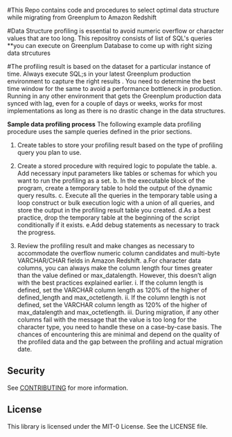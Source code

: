 
#This Repo contains code and procedures to select optimal data structure while migrating from Greenplum to Amazon Redshift 

#Data Structure profiling is essential to avoid numeric overflow or character values that are too long. This repositroy consists of list of SQL's queries **you can execute on Greenplum Database to come up with right sizing data strcutures 

#The profiling result is based on the dataset for a particular instance of time. Always execute SQL;s in your latest Greenplum production environment to capture the right results . You need to determine the best time window for the same to avoid a performance bottleneck in production. Running in any other environment that gets the Greenplum production data synced with lag, even for a couple of days or weeks, works for most implementations as long as there is no drastic change in the data structures.


**Sample data profiling process**
The following example data profiling procedure uses the sample queries defined in the prior sections.

1.	Create tables to store your profiling result based on the type of profiling query you plan to use.
2.	Create a stored procedure with required logic to populate the table.
    a. Add necessary input parameters like tables or schemas for which you want to run the profiling as a set. 
    b. In the executable block of the program, create a temporary table to hold the output of the dynamic query results.
    c. Execute all the queries in the temporary table using a loop construct or bulk execution logic with a union of all queries, and store the output in       the profiling result table you created.
    d.As a best practice, drop the temporary table at the beginning of the script conditionally if it exists.
    e.Add debug statements as necessary to track the progress.
    
3.	Review the profiling result and make changes as necessary to accommodate the overflow numeric column candidates and multi-byte VARCHAR/CHAR fields in Amazon Redshift.
  a.For character data columns, you can always make the column length four times greater than the value defined or max_datalength. However, this doesn’t align with the best practices explained earlier. 
    i.	If the column length is defined, set the VARCHAR column length as 120% of the higher of defined_length and max_octetlength.
    ii.	If the column length is not defined, set the VARCHAR column length as 120% of the higher of max_datalength and max_octetlength.
    iii.	During migration, if any other columns fail with the message that the value is too long for the character type, you need to handle these on a      case-by-case basis. The chances of encountering this are minimal and depend on the quality of the profiled data and the gap between the profiling and    actual migration date.



## Security

See [CONTRIBUTING](CONTRIBUTING.md#security-issue-notifications) for more information.

## License

This library is licensed under the MIT-0 License. See the LICENSE file.


